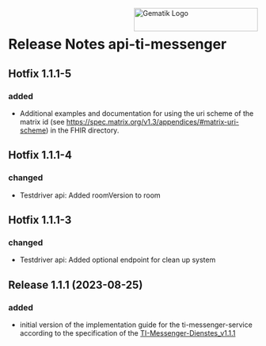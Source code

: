 <img align="right" width="250" height="47" src="images/meta/gematik_logo.svg" alt="Gematik Logo"/> <br/>    
 
# Release Notes api-ti-messenger

## Hotfix 1.1.1-5

### added

- Additional examples and documentation for using the uri scheme of the matrix id (see https://spec.matrix.org/v1.3/appendices/#matrix-uri-scheme) in the FHIR directory. 

## Hotfix 1.1.1-4

### changed

- Testdriver api: Added roomVersion to room

## Hotfix 1.1.1-3

### changed

- Testdriver api: Added optional endpoint for clean up system
 
## Release 1.1.1 (2023-08-25)
 
### added
 
- initial version of the implementation guide for the ti-messenger-service according to the specification of the [TI-Messenger-Dienstes_v1.1.1](https://fachportal.gematik.de/schnelleinstieg/downloadcenter/releases#c7710)

<!-- possible examples for future versions 
### added
 
- added 1
- added 2
- added 3
 
### performance
 
- performance 1
 
## Release 1.0.0 (2022-02-11)
 
### changed
 
- change 1
- change 2
 
### fixed
 
- fixed 1
 
### security
 
- security 1 -->